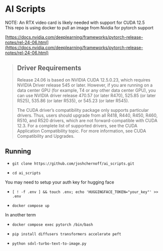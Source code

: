# AI Scripts

NOTE: An RTX video card is likely needed with support for CUDA 12.5   
This repo is using docker to pull an image from Nvidia for pytorch support

[https://docs.nvidia.com/deeplearning/frameworks/pytorch-release-notes/rel-24-06.html](https://docs.nvidia.com/deeplearning/frameworks/pytorch-release-notes/rel-24-06.html)

> ## Driver Requirements
> Release 24.06 is based on NVIDIA CUDA 12.5.0.23, which requires NVIDIA Driver release 545 or later. However, if you are running on a data center GPU (for example, T4 or any other data center GPU), you can use NVIDIA driver release 470.57 (or later R470), 525.85 (or later R525), 535.86 (or later R535), or 545.23 (or later R545).
> 
> The CUDA driver’s compatibility package only supports particular drivers. Thus, users should upgrade from all R418, R440, R450, R460, R510, and R520 drivers, which are
> not forward-compatible with CUDA 12.3. For a complete list of supported drivers, see the CUDA Application Compatibility topic. For more information, see CUDA Compatibility and Upgrades. 

## Running
* `git clone https://github.com/joshchernoff/ai_scripts.git`

* `cd ai_scripts`

You may need to setup your auth key for hugging face
* `[ ! -f .env ] && touch .env; echo 'HUGGINGFACE_TOKEN="your_key"' >> .env` 

* `docker compose up`

In another term
* `docker compose exec pytorch /bin/bash`

* `pip install diffusers transformers accelerate peft`

* `python sdxl-turbo-text-to-image.py`